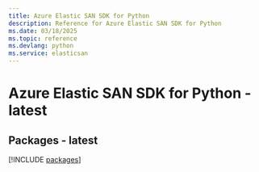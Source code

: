 ```yaml
---
title: Azure Elastic SAN SDK for Python
description: Reference for Azure Elastic SAN SDK for Python
ms.date: 03/18/2025
ms.topic: reference
ms.devlang: python
ms.service: elasticsan
---
```

# Azure Elastic SAN SDK for Python - latest
## Packages - latest
[!INCLUDE [packages](elastic-san-index.md)]